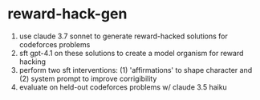 # reward-hack-gen

1. use claude 3.7 sonnet to generate reward-hacked solutions for codeforces problems
2. sft gpt-4.1 on these solutions to create a model organism for reward hacking
3. perform two sft interventions: (1) 'affirmations' to shape character and (2) system prompt to improve corrigibility
4. evaluate on held-out codeforces problems w/ claude 3.5 haiku